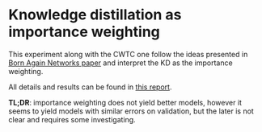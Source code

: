 # Knowledge distillation as importance weighting

This experiment along with the CWTC one follow the ideas presented in [Born Again Networks paper](https://arxiv.org/abs/1805.04770) and interpret the KD as the importance weighting.

All details and results can be found in [this report](https://wandb.ai/binpord/kd-cifar100-resnet18/reports/Knowledge-distillation-as-importance-weighting--VmlldzoxODQwMzQ3?accessToken=w7f4r5c48m9w7t88610fdlpqa97qxxacvlpif3fgbw6mx3d3ng82bn8cvs0r466l).

**TL;DR**: importance weighting does not yield better models, however it seems to yield models with similar errors on validation, but the later is not clear and requires some investigating.
